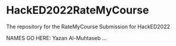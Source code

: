 # HackED2022RateMyCourse
The repository for the RateMyCourse Submission for HackED2022

NAMES GO HERE:
Yazan Al-Muhtaseb
...
